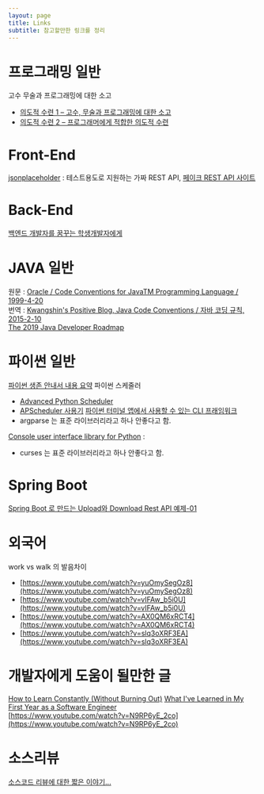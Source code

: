 ```yaml
---
layout: page
title: Links
subtitle: 참고할만한 링크를 정리
---
```


# 프로그래밍 일반
고수 무술과 프로그래밍에 대한 소고
- [의도적 수련 1 – 고수, 무술과 프로그래밍에 대한 소고](https://blog.insightbook.co.kr/2018/12/10/%EC%9D%98%EB%8F%84%EC%A0%81-%EC%88%98%EB%A0%A8-1-%EA%B3%A0%EC%88%98-%EB%AC%B4%EC%88%A0%EA%B3%BC-%ED%94%84%EB%A1%9C%EA%B7%B8%EB%9E%98%EB%B0%8D%EC%97%90-%EB%8C%80%ED%95%9C-%EC%86%8C%EA%B3%A0/)  
- [의도적 수련 2 – 프로그래머에게 적합한 의도적 수련](https://blog.insightbook.co.kr/2018/12/06/%ec%9d%98%eb%8f%84%ec%a0%81-%ec%88%98%eb%a0%a8-2-%ed%94%84%eb%a1%9c%ea%b7%b8%eb%9e%98%eb%a8%b8%ec%97%90%ea%b2%8c-%ec%a0%81%ed%95%a9%ed%95%9c-%ec%9d%98%eb%8f%84%ec%a0%81-%ec%88%98%eb%a0%a8/)

# Front-End
[jsonplaceholder](https://jsonplaceholder.typicode.com/) :
테스트용도로 지원하는 가짜 REST API,  [페이크 REST API 사이트](https://zetawiki.com/wiki/%ED%8E%98%EC%9D%B4%ED%81%AC_REST_API_%EC%84%9C%EB%B2%84_JSONPlaceholder)

# Back-End
[백엔드 개발자를 꿈꾸는 학생개발자에게](https://d2.naver.com/news/3435170?fbclid=IwAR0Z-RsK8Ui8h5CHUG8awlmEFD7S24RF9Cpi54dVEEYR-7z7hOueBKYn58M)

# JAVA 일반  
원문 : [Oracle / Code Conventions for JavaTM Programming Language / 1999-4-20](https://www.oracle.com/technetwork/java/javase/documentation/codeconvtoc-136057.html)  
번역 : [Kwangshin's Positive Blog, Java Code Conventions / 자바 코딩 규칙, 2015-2-10](http://kwangshin.pe.kr/blog/java-code-conventions-%EC%9E%90%EB%B0%94-%EC%BD%94%EB%94%A9-%EA%B7%9C%EC%B9%99/)  
[The 2019 Java Developer Roadmap](https://dzone.com/articles/the-2019-java-developer-roadmap?utm_medium=feed&utm_source=feedpress.me&utm_campaign=Feed:%20dzone%2Fjava)

# 파이썬 일반  
[파이썬 생존 안내서 내용 요약](https://naudhizb.tistory.com/804)
파이썬 스케줄러  
- [Advanced Python Scheduler](https://apscheduler.readthedocs.io/en/latest/index.html)
- [APScheduler 사용기](http://tomining.tistory.com/138)
[파이썬 터미널 앱에서 사용할 수 있는 CLI 프래임워크](http://click.pocoo.org)
- argparse 는 표준 라이브러리라고 하나 안좋다고 함.

[Console user interface library for Python](http://urwid.org/) : 
- curses 는 표준 라이브러리라고 하나  안좋다고 함.

# Spring Boot
[Spring Boot 로 만드는 Upload와 Download Rest API 예제-01](https://pangsblog.tistory.com/68?category=807782)


# 외국어
work vs walk 의 발음차이  
- [https://www.youtube.com/watch?v=yuOmySegOz8](https://www.youtube.com/watch?v=yuOmySegOz8)  
- [https://www.youtube.com/watch?v=vIFAw_b5i0U](https://www.youtube.com/watch?v=vIFAw_b5i0U)  
- [https://www.youtube.com/watch?v=AX0QM6xRCT4](https://www.youtube.com/watch?v=AX0QM6xRCT4)  
- [https://www.youtube.com/watch?v=slq3oXRF3EA](https://www.youtube.com/watch?v=slq3oXRF3EA)

# 개발자에게 도움이 될만한 글
[How to Learn Constantly (Without Burning Out)](https://www.freecodecamp.org/news/how-to-constantly-learn-without-burning-out/)
[What I've Learned in My First Year as a Software Engineer](https://www.freecodecamp.org/news/my-first-year-as-a-software-engineer/)  
[https://www.youtube.com/watch?v=N9RP6yE_2co](https://www.youtube.com/watch?v=N9RP6yE_2co)

# 소스리뷰
[소스코드 리뷰에 대한 짧은 이야기...](https://brunch.co.kr/@supims/11)